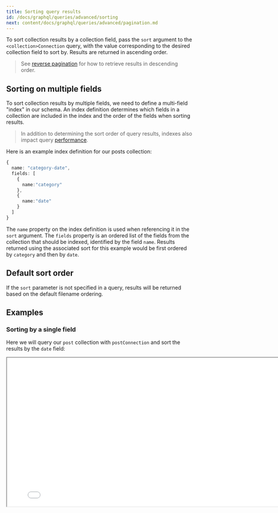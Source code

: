 ```yaml
---
title: Sorting query results
id: /docs/graphql/queries/advanced/sorting
next: content/docs/graphql/queries/advanced/pagination.md
---
```


To sort collection results by a collection field, pass the `sort` argument to the `<collection>Connection` query, with the value corresponding to the desired collection field to sort by. Results are returned in ascending order.

> See [reverse pagination](/docs/graphql/queries/advanced/pagination/) for how to retrieve results in descending order.

## Sorting on multiple fields

To sort collection results by multiple fields, we need to define a multi-field "index" in our schema. An index definition determines which fields in a collection are included in the index and the order of the fields when sorting results.

> In addition to determining the sort order of query results, indexes also impact query [performance](/docs/graphql/queries/advanced/performance/).

Here is an example index definition for our posts collection:

```ts
{
  name: "category-date",
  fields: [
    {
      name:"category"
    },
    {
      name:"date"
    }
  ]
}
```

The `name` property on the index definition is used when referencing it in the `sort` argument. The `fields` property is an ordered list of the fields from the collection that should be indexed, identified by the field `name`. Results returned using the associated sort for this example would be first ordered by `category` and then by `date`.

## Default sort order

If the `sort` parameter is not specified in a query, results will be returned based on the default filename ordering.

## Examples

### Sorting by a single field

Here we will query our `post` collection with `postConnection` and sort the results by the `date` field:

<iframe width="800" height="400" loading="lazy" src="/api/graphiql/?query=%7B%0A%20%20postConnection(sort%3A%20%22date%22)%20%7B%0A%20%20%20%20edges%20%7B%0A%20%20%20%20%20%20node%20%7B%0A%20%20%20%20%20%20%20%20id%0A%20%20%20%20%20%20%20%20title%0A%20%20%20%20%20%20%20%20date%0A%20%20%20%20%20%20%7D%0A%20%20%20%20%7D%0A%20%20%7D%0A%7D%0A" />

### Sorting by multiple fields

Here we will query our `post` collection with `postConnection` and sort the results first by `category` and then by `date` using the multi-field index named `category-date`:

<iframe width="800" height="400" loading="lazy" src="/api/graphiql/?query=%7B%0A%20%20postConnection(sort%3A%20%22category-date%22)%20%7B%0A%20%20%20%20edges%20%7B%0A%20%20%20%20%20%20node%20%7B%0A%20%20%20%20%20%20%20%20id%0A%20%20%20%20%20%20%20%20title%0A%20%20%20%20%20%20%20%20category%0A%20%20%20%20%20%20%20%20date%0A%20%20%20%20%20%20%7D%0A%20%20%20%20%7D%0A%20%20%7D%0A%7D%0A" />
